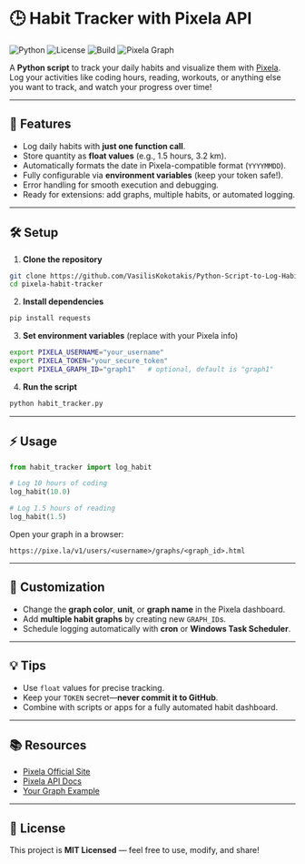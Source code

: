 
# 🕒 Habit Tracker with Pixela API

![Python](https://img.shields.io/badge/Python-3.11-blue?logo=python)
![License](https://img.shields.io/badge/License-MIT-green)
![Build](https://img.shields.io/badge/Build-Pass-brightgreen)
![Pixela Graph](https://img.shields.io/badge/View-Graph-orange?logo=graphql)

A **Python script** to track your daily habits and visualize them with [Pixela](https://pixe.la/). Log your activities like coding hours, reading, workouts, or anything else you want to track, and watch your progress over time!

---

## 🚀 Features

* Log daily habits with **just one function call**.
* Store quantity as **float values** (e.g., 1.5 hours, 3.2 km).
* Automatically formats the date in Pixela-compatible format (`YYYYMMDD`).
* Fully configurable via **environment variables** (keep your token safe!).
* Error handling for smooth execution and debugging.
* Ready for extensions: add graphs, multiple habits, or automated logging.

---

## 🛠️ Setup

1. **Clone the repository**

```bash
git clone https://github.com/VasilisKokotakis/Python-Script-to-Log-Habits-with-the-Pixela-API.git
cd pixela-habit-tracker
```

2. **Install dependencies**

```bash
pip install requests
```

3. **Set environment variables** (replace with your Pixela info)

```bash
export PIXELA_USERNAME="your_username"
export PIXELA_TOKEN="your_secure_token"
export PIXELA_GRAPH_ID="graph1"   # optional, default is "graph1"
```

4. **Run the script**

```bash
python habit_tracker.py
```

---

## ⚡ Usage

```python
from habit_tracker import log_habit

# Log 10 hours of coding
log_habit(10.0)

# Log 1.5 hours of reading
log_habit(1.5)
```

Open your graph in a browser:

```
https://pixe.la/v1/users/<username>/graphs/<graph_id>.html
```

---

## 🌈 Customization

* Change the **graph color**, **unit**, or **graph name** in the Pixela dashboard.
* Add **multiple habit graphs** by creating new `GRAPH_ID`s.
* Schedule logging automatically with **cron** or **Windows Task Scheduler**.

---

## 💡 Tips

* Use `float` values for precise tracking.
* Keep your `TOKEN` secret—**never commit it to GitHub**.
* Combine with scripts or apps for a fully automated habit dashboard.

---

## 📚 Resources

* [Pixela Official Site](https://pixe.la/)
* [Pixela API Docs](https://docs.pixe.la/)
* [Your Graph Example](https://pixe.la/v1/users/kokotovasilis/graphs/graph1.html)

---

## 📝 License

This project is **MIT Licensed** — feel free to use, modify, and share!
